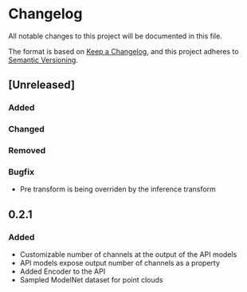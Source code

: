 # Changelog
All notable changes to this project will be documented in this file.

The format is based on [Keep a Changelog](https://keepachangelog.com/en/1.0.0/),
and this project adheres to [Semantic Versioning](https://semver.org/spec/v2.0.0.html).

## [Unreleased]

### Added

### Changed

### Removed

### Bugfix
- Pre transform is being overriden by the inference transform

## 0.2.1
### Added
- Customizable number of channels at the output of the API models
- API models expose output number of channels as a property
- Added Encoder to the API
- Sampled ModelNet dataset for point clouds
